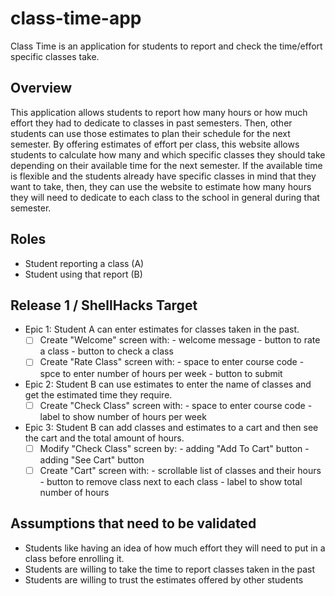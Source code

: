 # class-time-app
Class Time is an application for students to report and check the time/effort specific classes take.  

## Overview

This application allows students to report how many hours or how much effort they had to dedicate to classes in past semesters. Then, other students can use those estimates to plan their schedule for the next semester. By offering estimates of effort per class, this website allows students to calculate how many and which specific classes they should take depending on their available time for the next semester. If the available time is flexible and the students already have specific classes in mind that they want to take, then, they can use the website to estimate how many hours they will need to dedicate to each class to the school in general during that semester.

## Roles
- Student reporting a class (A)
- Student using that report (B)

## Release 1 / ShellHacks Target
- Epic 1: Student A can enter estimates for classes taken in the past.
    - [ ] Create "Welcome" screen with:
            - welcome message
            - button to rate a class
            - button to check a class
    - [ ] Create "Rate Class" screen with:
            - space to enter course code
            - spce to enter number of hours per week
            - button to submit
- Epic 2: Student B can use estimates to enter the name of classes and get the estimated time they require.
     - [ ] Create "Check Class" screen with:
            - space to enter course code
            - label to show number of hours per week
- Epic 3: Student B can add classes and estimates to a cart and then see the cart and the total amount of hours.
     - [ ] Modify "Check Class" screen by:
            - adding "Add To Cart" button
            - adding "See Cart" button
     - [ ] Create "Cart" screen with:
            - scrollable list of classes and their hours
            - button to remove class next to each class
            - label to show total number of hours

## Assumptions that need to be validated
-	Students like having an idea of how much effort they will need to put in a class before enrolling it.
-	Students are willing to take the time to report classes taken in the past
-	Students are willing to trust the estimates offered by other students


